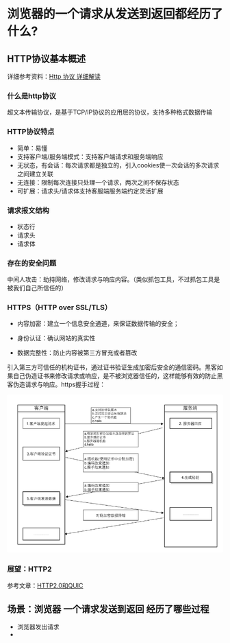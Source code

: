 # 浏览器的一个请求从发送到返回都经历了什么?

## HTTP协议基本概述

详细参考资料：[Http 协议 详细解读](https://sakyone.iteye.com/blog/359853)

### 什么是http协议

超文本传输协议，是基于TCP/IP协议的应用层的协议，支持多种格式数据传输

### HTTP协议特点

- 简单：易懂
- 支持客户端/服务端模式：支持客户端请求和服务端响应
- 无状态，有会话：每次请求都是独立的，引入cookies使一次会话的多次请求之间建立关联
- 无连接：限制每次连接只处理一个请求，两次之间不保存状态
- 可扩展：请求头/请求体支持客服端服务端约定灵活扩展

### 请求报文结构

- 状态行
- 请求头
- 请求体

### 存在的安全问题

中间人攻击：劫持网络，修改请求与响应内容。（类似抓包工具，不过抓包工具是被我们自己所信任的）

### HTTPS（HTTP over SSL/TLS）

- 内容加密：建立一个信息安全通道，来保证数据传输的安全；

- 身份认证：确认网站的真实性

- 数据完整性：防止内容被第三方冒充或者篡改

引入第三方可信任的机构证书，通过证书验证生成加密后安全的通信密码。黑客如果自己伪造证书来修改请求或响应，是不被浏览器信任的，这样能够有效的防止黑客伪造请求与响应。https握手过程：

![https握手过程](.\https.png)

### 展望：HTTP2

参考文章：[HTTP2.0和QUIC](https://www.cnblogs.com/amyzhu/p/8285300.html)

## 场景：浏览器 一个请求发送到返回 经历了哪些过程

- 浏览器发出请求
- 



